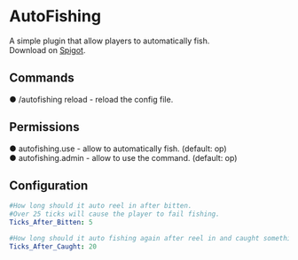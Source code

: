 # AutoFishing
A simple plugin that allow players to automatically fish.  
Download on [Spigot](https://www.spigotmc.org/resources/100510/).

## Commands
● /autofishing reload - reload the config file.

## Permissions
● autofishing.use - allow to automatically fish. (default: op)  
● autofishing.admin - allow to use the command. (default: op)

## Configuration
```yaml
#How long should it auto reel in after bitten.
#Over 25 ticks will cause the player to fail fishing.
Ticks_After_Bitten: 5

#How long should it auto fishing again after reel in and caught something.
Ticks_After_Caught: 20
``` 

